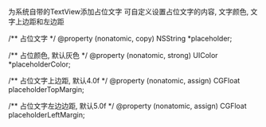 为系统自带的TextView添加占位文字
可自定义设置占位文字的内容, 文字颜色, 文字上边距和左边距

/** 占位文字 */
@property (nonatomic, copy) NSString *placeholder;

/** 占位颜色, 默认灰色 */
@property (nonatomic, strong) UIColor *placeholderColor;

/** 占位文字上边距, 默认4.0f */
@property (nonatomic, assign) CGFloat placeholderTopMargin;

/** 占位文字左边边距, 默认5.0f */
@property (nonatomic, assign) CGFloat placeholderLeftMargin;

